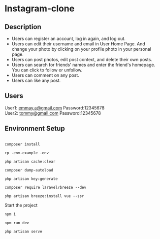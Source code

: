 # Instagram-clone
## Description
* Users can register an account, log in again, and log out.
* Users can edit their username and email in User Home Page. And change your photo by clicking on your profile photo in your personal page.
* Users can post photos, edit post context, and delete their own posts.
* Users can search for friends' names and enter the friend's homepage. You can click to follow or unfollow.
* Users can comment on any post.  
* Users can like any post.  


## Users
User1: emmay.a@gmail.com  Password:12345678  
User2: tommy@gmail.com   Password:12345678

## Environment Setup
```

composer install 

cp .env.example .env 

php artisan cache:clear 

composer dump-autoload 

php artisan key:generate

composer require laravel/breeze --dev

php artisan breeze:install vue --ssr

```
Start the project 
```
npm i

npm run dev

php artisan serve
```

